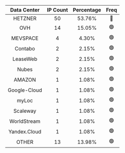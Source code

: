 | Data Center | IP Count | Percentage | Freq |
|:------------:|:--------:|:-----------:|:-----:|
| HETZNER | 50 | 53.76% | 🔴 |
| OVH | 14 | 15.05% | 🟢 |
| MEVSPACE | 4 | 4.30% | 🟢 |
| Contabo | 2 | 2.15% | 🟢 |
| LeaseWeb | 2 | 2.15% | 🟢 |
| Nubes | 2 | 2.15% | 🟢 |
| AMAZON | 1 | 1.08% | 🟢 |
| Google-Cloud | 1 | 1.08% | 🟢 |
| myLoc | 1 | 1.08% | 🟢 |
| Scaleway | 1 | 1.08% | 🟢 |
| WorldStream | 1 | 1.08% | 🟢 |
| Yandex.Cloud | 1 | 1.08% | 🟢 |
| OTHER | 13 | 13.98% | 🟢 |